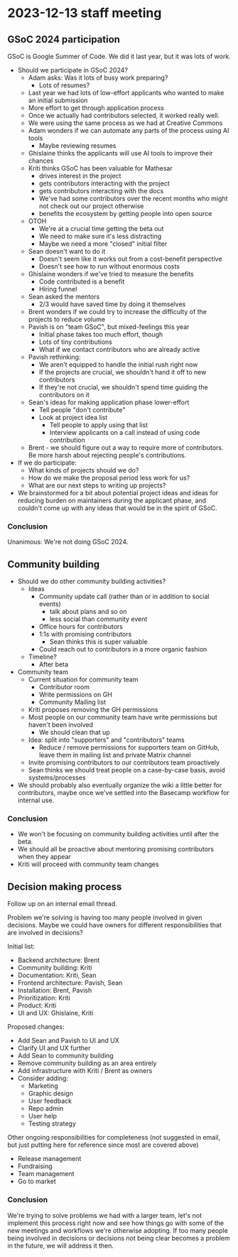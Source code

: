 # 2023-12-13 staff meeting

## GSoC 2024 participation

GSoC is Google Summer of Code. We did it last year, but it was lots of work.

- Should we participate in GSoC 2024?
    - Adam asks: Was it lots of busy work preparing?
        - Lots of resumes?
    - Last year we had lots of low-effort applicants who wanted to make an initial submission
    - More effort to get through application process
    - Once we actually had contributors selected, it worked really well.
    - We were using the same process as we had at Creative Commons
    - Adam wonders if we can automate any parts of the process using AI tools
        - Maybe reviewing resumes
    - Ghislaine thinks the applicants will use AI tools to improve their chances
    - Kriti thinks GSoC has been valuable for Mathesar
        - drives interest in the project
        - gets contributors interacting with the project
        - gets contributors interacting with the docs
        - We've had some contributors over the recent months who might not check out our project otherwise
        - benefits the ecosystem by getting people into open source
    - OTOH
        - We're at a crucial time getting the beta out
        - We need to make sure it's less distracting
        - Maybe we need a more "closed" initial filter
    - Sean doesn't want to do it
        - Doesn't seem like it works out from a cost-benefit perspective
        - Doesn't see how to run without enormous costs
    - Ghislaine wonders if we've tried to measure the benefits
        - Code contributed is a benefit
        - Hiring funnel
    - Sean asked the mentors
        - 2/3 would have saved time by doing it themselves
    - Brent wonders if we could try to increase the difficulty of the projects to reduce volume
    - Pavish is on "team GSoC", but mixed-feelings this year
        - Initial phase takes too much effort, though
        - Lots of tiny contributions
        - What if we contact contributors who are already active
    - Pavish rethinking:
        - We aren't equipped to handle the initial rush right now
        - If the projects are crucial, we shouldn't hand it off to new contributors
        - If they're not crucial, we shouldn't spend time guiding the contributors on it
    - Sean's ideas for making application phase lower-effort
        - Tell people "don't contribute"
        - Look at project idea list
            - Tell people to apply using that list
            - Interview applicants on a call instead of using code contribution
    - Brent - we should figure out a way to require more of contributors. Be more harsh about rejecting people's contributions.
- If we do participate:
    - What kinds of projects should we do?
    - How do we make the proposal period less work for us?
    - What are our next steps to writing up projects?
- We brainstormed for a bit about potential project ideas and ideas for reducing burden on maintainers during the applicant phase, and couldn't come up with any ideas that would be in the spirit of GSoC.

### Conclusion
Unanimous: We're not doing GSoC 2024.


## Community building
- Should we do other community building activities?
    - Ideas
        - Community update call (rather than or in addition to social events)
            - talk about plans and so on
            - less social than community event
        - Office hours for contributors
        - 1:1s with promising contributors
            - Sean thinks this is super valuable
        - Could reach out to contributors in a more organic fashion
    - Timeline?
        - After beta
- Community team
    - Current situation for community team
        - Contributor room
        - Write permissions on GH
        - Community Mailing list
    - Kriti proposes removing the GH permissions
    - Most people on our community team have write permissions but haven't been involved
        - We should clean that up
    - Idea: split into "supporters" and "contributors" teams
        - Reduce / remove permissions for supporters team on GitHub, leave them in mailing list and private Matrix channel
    - Invite promising contributors to our contributors team proactively
    - Sean thinks we should treat people on a case-by-case basis, avoid systems/processes
- We should probably also eventually organize the wiki a little better for contributors, maybe once we've settled into the Basecamp workflow for internal use.

### Conclusion
- We won't be focusing on community building activities until after the beta.
- We should all be proactive about mentoring promising contributors when they appear
- Kriti will proceed with community team changes

## Decision making process

Follow up on an internal email thread.

Problem we're solving is having too many people involved in given decisions. Maybe we could have owners for different responsibilities that are involved in decisions?

Initial list:

- Backend architecture: Brent
- Community building: Kriti
- Documentation: Kriti, Sean
- Frontend architecture: Pavish, Sean
- Installation: Brent, Pavish
- Prioritization: Kriti
- Product: Kriti
- UI and UX: Ghislaine, Kriti

Proposed changes:

- Add Sean and Pavish to UI and UX
- Clarify UI and UX further
- Add Sean to community building
- Remove community building as an area entirely
- Add infrastructure with Kriti / Brent as owners
- Consider adding:
    - Marketing
    - Graphic design
    - User feedback
    - Repo admin
    - User help
    - Testing strategy

Other ongoing responsibilities for completeness (not suggested in email, but just putting here for reference since most are covered above)

- Release management
- Fundraising
- Team management
- Go to market

### Conclusion
We're trying to solve problems we had with a larger team, let's not implement this process right now and see how things go with some of the new meetings and workflows we're otherwise adopting. If too many people being involved in decisions or decisions not being clear becomes a problem in the future, we will address it then.
